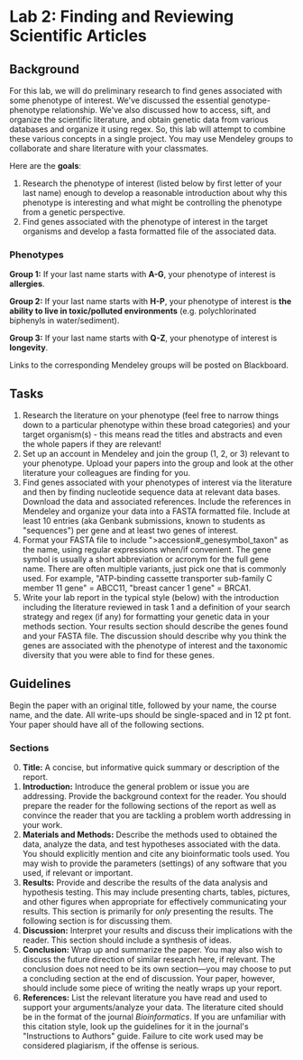# Lab 2: Finding and Reviewing Scientific Articles

## Background

For this lab, we will do preliminary research to find genes associated with some phenotype of interest. We've discussed the essential genotype-phenotype relationship. We've also discussed how to access, sift, and organize the scientific literature, and obtain genetic data from various databases and organize it using regex.  So, this lab will attempt to combine these various concepts in a single project. You may use Mendeley groups to collaborate and share literature with your classmates.

Here are the **goals**:

1. Research the phenotype of interest (listed below by first letter of your last name) enough to develop a reasonable introduction about why this phenotype is interesting and what might be controlling the phenotype from a genetic perspective. 
2. Find genes associated with the phenotype of interest in the target organisms and develop a fasta formatted file of the associated data.

### Phenotypes

**Group 1:** If your last name starts with **A-G**, your phenotype of interest is **allergies**. 

**Group 2:** If your last name starts with **H-P**, your phenotype of interest is **the ability to live in toxic/polluted environments** (e.g. polychlorinated biphenyls in water/sediment).

**Group 3:** If your last name starts with **Q-Z**, your phenotype of interest is **longevity**.

Links to the corresponding Mendeley groups will be posted on Blackboard.

## Tasks

1. Research the literature on your phenotype (feel free to narrow things down to a particular phenotype within these broad categories) and your target organism(s) - this means read the titles and abstracts and even the whole papers if they are relevant!
2. Set up an account in Mendeley and join the group (1, 2, or 3) relevant to your phenotype.  Upload your papers into the group and look at the other literature your colleagues are finding for you.
3. Find genes associated with your phenotypes of interest via the literature and then by finding nucleotide sequence data at relevant data bases.  Download the data and associated references.  Include the references in Mendeley and organize your data into a FASTA formatted file.  Include at least 10 entries (aka Genbank submissions, known to students as "sequences") per gene and at least two genes of interest.
4. Format your FASTA file to include ">accession#_genesymbol_taxon" as the name, using regular expressions when/if convenient. The gene symbol is usually a short abbreviation or acronym for the full gene name. There are often multiple variants, just pick one that is commonly used. For example, "ATP-binding cassette transporter sub-family C member 11 gene" = ABCC11, "breast cancer 1 gene" = BRCA1.
5. Write your lab report in the typical style (below) with the introduction including the literature reviewed in task 1 and a definition of your search strategy and regex (if any) for formatting your genetic data in your methods section. Your results section should describe the genes found and your FASTA file. The discussion should describe why you think the genes are associated with the phenotype of interest and the taxonomic diversity that you were able to find for these genes.


## Guidelines
Begin the paper with an original title, followed by your name, the course name, and the date. All write-ups should be single-spaced and in 12 pt font. Your paper should have all of the following sections.

### Sections
0. **Title:** A concise, but informative quick summary or description of the report.
1. **Introduction:** Introduce the general problem or issue you are addressing. Provide the background context for the reader. You should prepare the reader for the following sections of the report as well as convince the reader that you are tackling a problem worth addressing in your work.
2. **Materials and Methods:** Describe the methods used to obtained the data, analyze the data, and test hypotheses associated with the data. You should explicitly mention and cite any bioinformatic tools used. You may wish to provide the parameters (settings) of any software that you used, if relevant or important.
3. **Results:** Provide and describe the results of the data analysis and hypothesis testing. This may include presenting charts, tables, pictures, and other figures when appropriate for effectively communicating your results. This section is primarily for *only* presenting the results. The following section is for discussing them.
4. **Discussion:**  Interpret your results and discuss their implications with the reader. This section should include a synthesis of ideas.
5. **Conclusion:** Wrap up and summarize the paper. You may also wish to discuss the future direction of similar research here, if relevant. The conclusion does not need to be its own section—you may choose to put a concluding section at the end of discussion. Your paper, however, should include some piece of writing the neatly wraps up your report.
6. **References:** List the relevant literature you have read and used to support your arguments/analyze your data. The literature cited should be in the format of the journal *Bioinformatics*. If you are unfamiliar with this citation style, look up the guidelines for it in the journal's "Instructions to Authors" guide. Failure to cite work used may be considered plagiarism, if the offense is serious.